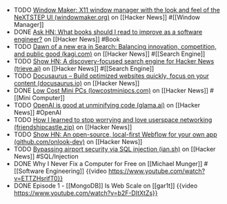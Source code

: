 - TODO [Window Maker: X11 window manager with the look and feel of the NeXTSTEP UI (windowmaker.org)](https://news.ycombinator.com/item?id=41382335) on [[Hacker News]] #[[Window Manager]]
- DONE [Ask HN: What books should I read to improve as a software engineer?](https://news.ycombinator.com/item?id=41387062) on [[Hacker News]] #Book
- TODO [Dawn of a new era in Search: Balancing innovation, competition, and public good (kagi.com)](https://news.ycombinator.com/item?id=41393475) on [[Hacker News]] #[[Search Engine]]
- TODO [Show HN: A discovery-focused search engine for Hacker News (trieve.ai)](https://news.ycombinator.com/item?id=41393005) on [[Hacker News]] #[[Search Engine]]
- TODO [Docusaurus – Build optimized websites quickly, focus on your content (docusaurus.io)](https://news.ycombinator.com/item?id=41387922) on [[Hacker News]]
- DONE [Low Cost Mini PCs (lowcostminipcs.com)](https://news.ycombinator.com/item?id=41389931) on [[Hacker News]] #[[Mini Computer]]
- TODO [OpenAI is good at unminifying code (glama.ai)](https://news.ycombinator.com/item?id=41389185) on [[Hacker News]] #OpenAI
- TODO [How I learned to stop worrying and love userspace networking (friendshipcastle.zip)](https://news.ycombinator.com/item?id=41390412) on [[Hacker News]]
- TODO [Show HN: An open-source, local-first Webflow for your own app (github.com/onlook-dev)](https://news.ycombinator.com/item?id=41390449) on [[Hacker News]]
- TODO [Bypassing airport security via SQL injection (ian.sh)](https://news.ycombinator.com/item?id=41392128) on [[Hacker News]] #SQL/Injection
- DONE Why I Never Fix a Computer for Free on [[Michael Munger]] #[[Software Engineering]]
  {{video https://www.youtube.com/watch?v=ETTZHsrifT0}}
- DONE Episode 1 - [[MongoDB]] Is Web Scale on [[gar1t]]
  {{video https://www.youtube.com/watch?v=b2F-DItXtZs}}